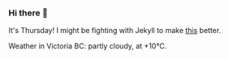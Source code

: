 ### Hi there :wave:

It's Thursday! I might be fighting with Jekyll to make [this](https://swissclubtoronto.ca) better.

Weather in Victoria BC: partly cloudy, at +10°C.
